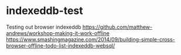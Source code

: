 # indexeddb-test

Testing out browser indexeddb
https://github.com/matthew-andrews/workshop-making-it-work-offline
https://www.smashingmagazine.com/2014/09/building-simple-cross-browser-offline-todo-list-indexeddb-websql/
